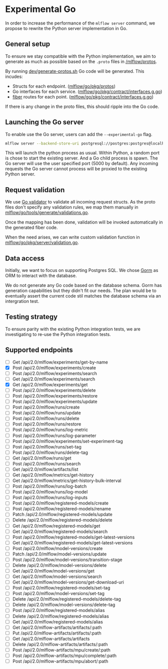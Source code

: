 # Experimental Go

In order to increase the performance of the `mlflow server` command, we propose to rewrite the Python server implementation in Go.

## General setup

To ensure we stay compatible with the Python implementation, we aim to generate as much as possible based on the `.proto` files in [/mlflow/protos](../protos/service.proto).

By running [dev/generate-protos.sh](../dev/generate-protos.sh) Go code will be generated.
This incudes:

- Structs for each endpoint. ([mlflow/go/pkg/protos](./pkg/protos/service.pb.go))
- Go interfaces for each service. ([mlflow/go/pkg/contract/interfaces.g.go](./pkg/contract/interface.g.go))
- [fiber](https://gofiber.io/) routes for each point. ([mlflow/go/pkg/contract/interfaces.g.go](./pkg/contract/interface.g.go))

If there is any change in the proto files, this should ripple into the Go code.

## Launching the Go server

To enable use the Go server, users can add the `--experimental-go` flag.

```bash
mlflow server --backend-store-uri postgresql://postgres:postgres@localhost:5432/postgres --experimental-go
```

This will launch the python process as usual. Within Python, a random port is chose to start the existing server.
And a Go child process is spawn. The Go server will use the user specified port (5000 by default).
Any incoming requests the Go server cannot process will be proxied to the existing Python server.

## Request validation

We use [Go validator](https://github.com/go-playground/validator) to validate all incoming request structs.
As the proto files don't specify any validation rules, we map them manually in [mlflow/go/tools/generate/validations.go](./tools/generate/validations.go).

Once the mapping has been done, validation will be invoked automatically in the generated fiber code.

When the need arises, we can write custom validation function in [mlflow/go/pkg/server/validation.go](./pkg/server/validation.go).

## Data access

Initially, we want to focus on supporting Postgres SQL. We chose [Gorm](https://gorm.io/) as ORM to interact with the database.

We do not generate any Go code based on the database schema. Gorm has generation capabilities but they didn't fit our needs. The plan would be to eventually assert the current code stil matches the database schema via an intergration test.

## Testing strategy

To ensure parity with the existing Python integration tests, we are investigating to re-use the Python integration tests.

## Supported endpoints

- [ ] Get /api/2.0/mlflow/experiments/get-by-name
- [x] Post /api/2.0/mlflow/experiments/create
- [ ] Post /api/2.0/mlflow/experiments/search
- [ ] Get /api/2.0/mlflow/experiments/search
- [x] Get /api/2.0/mlflow/experiments/get
- [ ] Post /api/2.0/mlflow/experiments/delete
- [ ] Post /api/2.0/mlflow/experiments/restore
- [ ] Post /api/2.0/mlflow/experiments/update
- [ ] Post /api/2.0/mlflow/runs/create
- [ ] Post /api/2.0/mlflow/runs/update
- [ ] Post /api/2.0/mlflow/runs/delete
- [ ] Post /api/2.0/mlflow/runs/restore
- [ ] Post /api/2.0/mlflow/runs/log-metric
- [ ] Post /api/2.0/mlflow/runs/log-parameter
- [ ] Post /api/2.0/mlflow/experiments/set-experiment-tag
- [ ] Post /api/2.0/mlflow/runs/set-tag
- [ ] Post /api/2.0/mlflow/runs/delete-tag
- [ ] Get /api/2.0/mlflow/runs/get
- [ ] Post /api/2.0/mlflow/runs/search
- [ ] Get /api/2.0/mlflow/artifacts/list
- [ ] Get /api/2.0/mlflow/metrics/get-history
- [ ] Get /api/2.0/mlflow/metrics/get-history-bulk-interval
- [ ] Post /api/2.0/mlflow/runs/log-batch
- [ ] Post /api/2.0/mlflow/runs/log-model
- [ ] Post /api/2.0/mlflow/runs/log-inputs
- [ ] Post /api/2.0/mlflow/registered-models/create
- [ ] Post /api/2.0/mlflow/registered-models/rename
- [ ] Patch /api/2.0/mlflow/registered-models/update
- [ ] Delete /api/2.0/mlflow/registered-models/delete
- [ ] Get /api/2.0/mlflow/registered-models/get
- [ ] Get /api/2.0/mlflow/registered-models/search
- [ ] Post /api/2.0/mlflow/registered-models/get-latest-versions
- [ ] Get /api/2.0/mlflow/registered-models/get-latest-versions
- [ ] Post /api/2.0/mlflow/model-versions/create
- [ ] Patch /api/2.0/mlflow/model-versions/update
- [ ] Post /api/2.0/mlflow/model-versions/transition-stage
- [ ] Delete /api/2.0/mlflow/model-versions/delete
- [ ] Get /api/2.0/mlflow/model-versions/get
- [ ] Get /api/2.0/mlflow/model-versions/search
- [ ] Get /api/2.0/mlflow/model-versions/get-download-uri
- [ ] Post /api/2.0/mlflow/registered-models/set-tag
- [ ] Post /api/2.0/mlflow/model-versions/set-tag
- [ ] Delete /api/2.0/mlflow/registered-models/delete-tag
- [ ] Delete /api/2.0/mlflow/model-versions/delete-tag
- [ ] Post /api/2.0/mlflow/registered-models/alias
- [ ] Delete /api/2.0/mlflow/registered-models/alias
- [ ] Get /api/2.0/mlflow/registered-models/alias
- [ ] Get /api/2.0/mlflow-artifacts/artifacts/:path
- [ ] Put /api/2.0/mlflow-artifacts/artifacts/:path
- [ ] Get /api/2.0/mlflow-artifacts/artifacts
- [ ] Delete /api/2.0/mlflow-artifacts/artifacts/:path
- [ ] Post /api/2.0/mlflow-artifacts/mpu/create/:path
- [ ] Post /api/2.0/mlflow-artifacts/mpu/complete/:path
- [ ] Post /api/2.0/mlflow-artifacts/mpu/abort/:path
